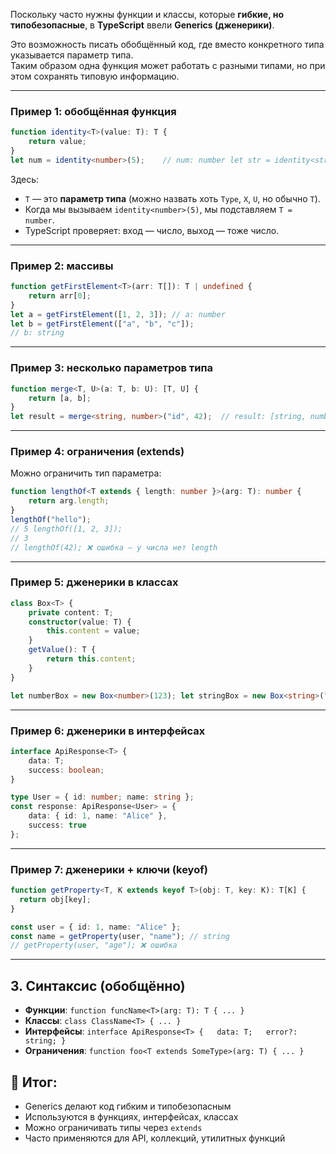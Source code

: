 Поскольку часто нужны функции и классы, которые **гибкие, но типобезопасные**, в **TypeScript** ввели **Generics (дженерики)**.

Это возможность писать обобщённый код, где вместо конкретного типа указывается параметр типа.  
Таким образом одна функция может работать с разными типами, но при этом сохранять типовую информацию.

---

### Пример 1: обобщённая функция

``` ts
function identity<T>(value: T): T {   
	return value; 
}  
let num = identity<number>(5);    // num: number let str = identity<string>("hi"); // str: string`
```

Здесь:

- `T` — это **параметр типа** (можно назвать хоть `Type`, `X`, `U`, но обычно `T`).
- Когда мы вызываем `identity<number>(5)`, мы подставляем `T = number`.
- TypeScript проверяет: вход — число, выход — тоже число.

---

### Пример 2: массивы

``` ts
function getFirstElement<T>(arr: T[]): T | undefined {   
	return arr[0]; 
}  
let a = getFirstElement([1, 2, 3]); // a: number 
let b = getFirstElement(["a", "b", "c"]); 
// b: string
```

---

### Пример 3: несколько параметров типа

``` ts
function merge<T, U>(a: T, b: U): [T, U] {   
	return [a, b]; 
}  
let result = merge<string, number>("id", 42);  // result: [string, number]
```

---

### Пример 4: ограничения (extends)

Можно ограничить тип параметра:

``` ts
function lengthOf<T extends { length: number }>(arg: T): number {   
	return arg.length; 
}  
lengthOf("hello");   
// 5 lengthOf([1, 2, 3]); 
// 3 
// lengthOf(42); ❌ ошибка — у числа нет length
```

---

### Пример 5: дженерики в классах

``` ts
class Box<T> {   
	private content: T;   
	constructor(value: T) {     
		this.content = value;   
	}   
	getValue(): T {     
		return this.content;   
	} 
}  

let numberBox = new Box<number>(123); let stringBox = new Box<string>("hello");
```

---

### Пример 6: дженерики в интерфейсах

``` ts
interface ApiResponse<T> {   
	data: T;   
	success: boolean; 
}  

type User = { id: number; name: string };  
const response: ApiResponse<User> = {   
	data: { id: 1, name: "Alice" },   
	success: true 
};
```

---

### Пример 7: дженерики + ключи (keyof)

``` ts
function getProperty<T, K extends keyof T>(obj: T, key: K): T[K] {
  return obj[key];
}

const user = { id: 1, name: "Alice" };
const name = getProperty(user, "name"); // string
// getProperty(user, "age"); ❌ ошибка
```

---

## 3. Синтаксис (обобщённо)

- **Функции**:
    `function funcName<T>(arg: T): T { ... }`
- **Классы**:
    `class ClassName<T> { ... }`
- **Интерфейсы**:
    `interface ApiResponse<T> {   data: T;   error?: string; }`
- **Ограничения**:
    `function foo<T extends SomeType>(arg: T) { ... }`

## 🔑 Итог:

- Generics делают код гибким и типобезопасным
- Используются в функциях, интерфейсах, классах
- Можно ограничивать типы через `extends`
- Часто применяются для API, коллекций, утилитных функций